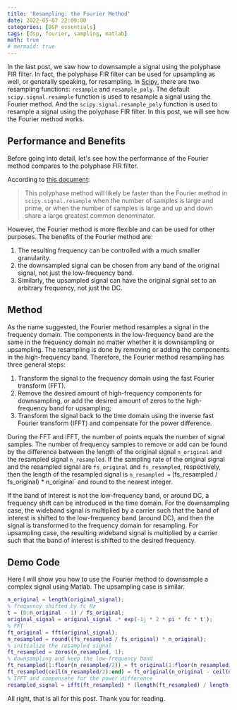 ```yaml
---
title: 'Resampling: the Fourier Method'
date: 2022-05-07 22:00:00
categories: [DSP essentials]
tags: [dsp, fourier, sampling, matlab]
math: true
# mermaid: true
---
```


In the last post, we saw how to downsample a signal using the polyphase FIR filter.
In fact, the polyphase FIR filter can be used for upsampling as well, or generally speaking, for resampling.
In [Scipy](https://scipy.org), there are two resampling functions: `resample` and `resample_poly`.
The default `scipy.signal.resample` function is used to resample a signal using the Fourier method.
And the `scipy.signal.resample_poly` function is used to resample a signal using the polyphase FIR filter.
In this post, we will see how the Fourier method works.

## Performance and Benefits

Before going into detail, let's see how the performance of the Fourier method compares to the polyphase FIR filter.

According to [this document](https://docs.scipy.org/doc/scipy/reference/generated/scipy.signal.resample_poly.html#scipy.signal.resample_poly):
> This polyphase method will likely be faster than the Fourier method in `scipy.signal.resample` when the number of samples is large and prime, or when the number of samples is large and up and down share a large greatest common denominator.

However, the Fourier method is more flexible and can be used for other purposes.
The benefits of the Fourier method are:

1. The resulting frequency can be controlled with a much smaller granularity.
2. the downsampled signal can be chosen from any band of the original signal, not just the low-frequency band.
3. Similarly, the upsampled signal can have the original signal set to an arbitrary frequency, not just the DC.  

## Method

As the name suggested, the Fourier method resamples a signal in the frequency domain.
The components in the low-frequency band are the same in the frequency domain no matter whether it is downsampling or upsampling.
The resampling is done by removing or adding the components in the high-frequency band.
Therefore, the Fourier method resampling has three general steps:

1. Transform the signal to the frequency domain using the fast Fourier transform (FFT).
2. Remove the desired amount of high-frequency components for downsampling, or add the desired amount of zeros to the high-frequency band for upsampling;
3. Transform the signal back to the time domain using the inverse fast Fourier transform (IFFT) and compensate for the power difference.

During the FFT and IFFT, the number of points equals the number of signal samples.
The number of frequency samples to remove or add can be found by the difference between the length of the original signal `n_original` and the resampled signal `n_resampled`.
If the sampling rate of the original signal and the resampled signal are `fs_original` and `fs_resampled`, respectively, then the length of the resampled signal is `n_resampled =` (fs_resampled / fs_original) * n_original` and round to the nearest integer.

If the band of interest is not the low-frequency band, or around DC, a frequency shift can be introduced in the time domain.
For the downsampling case, the wideband signal is multiplied by a carrier such that the band of interest is shifted to the low-frequency band (around DC), and then the signal is transformed to the frequency domain for resampling.
For upsampling case, the resulting wideband signal is multiplied by a carrier such that the band of interest is shifted to the desired frequency.

## Demo Code

Here I will show you how to use the Fourier method to downsample a complex signal using Matlab.
The upsampling case is similar.

```matlab
n_original = length(original_signal);
% frequency shifted by fc Hz
t = (0:n_original - 1) / fs_original;
original_signal = original_signal .* exp(-1j * 2 * pi * fc * t');
% FFT
ft_original = fft(original_signal);
n_resampled = round((fs_resampled / fs_original) * n_original);
% initialize the resampled signal
ft_resampled = zeros(n_resampled, 1);
% downsampling and keep the low-frequency band
ft_resampled(1:floor(n_resampled/2)) = ft_original(1:floor(n_resampled/2));
ft_resampled(ceil(n_resampled/2):end) = ft_original(n_original - ceil(n_resampled/2) + 1:n_original);
% IFFT and compensate for the power difference
resampled_signal = ifft(ft_resampled) * (length(ft_resampled) / length(original_signal));
```

All right, that is all for this post. Thank you for reading.

